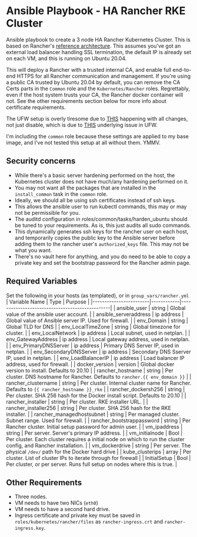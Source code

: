# Ansible Playbook - HA Rancher RKE Cluster
Ansible playbook to create a 3 node HA Rancher Kubernetes Cluster. This is based on Rancher's [reference architecture](https://rancher.com/docs/rancher/v2.6/en/installation/resources/k8s-tutorials/infrastructure-tutorials/infra-for-ha/). This assumes you've got an external load balancer handling SSL termination, the default IP is already set on each VM, and this is running on Ubuntu 20.04.

This will deploy a Rancher with a trusted internal CA, and enable full end-to-end HTTPS for all Rancher communication and management. If you're using a public CA trusted by Ubuntu 20.04 by default, you can remove the CA Certs parts in the `Common` role and the `Kubernetes/Rancher` roles. Regrettably, even if the host system trusts your CA, the Rancher docker container will not. See the other requirements section below for more info about certificate requirements.

The UFW setup is overly tiresome due to [THIS](https://github.com/ansible-collections/community.general/issues/2336) happening with all changes, not just disable, which is due to [THIS](https://bugs.launchpad.net/ufw/+bug/1911637) underlying issue in UFW.

I'm including the `common` role because these settings are applied to my base image, and I've not tested this setup at all without them. YMMV.

## Security concerns
- While there's a basic server hardening performed on the host, the Kubernetes cluster does not have much/any hardening performed on it.
- You may not want all the packages that are installed in the `install_common` task in the `common` role.
- Ideally, we should all be using ssh certificates instead of ssh keys.
- This allows the ansible user to run kubectl commands, this may or may not be permissible for you.
- The auditd configuration in roles/common/tasks/harden_ubuntu should be tuned to your requirements. As is, this just audits all sudo commands.
- This dynamically generates ssh keys for the rancher user on each host, and temporarily copies the public key to the Ansible server before adding them to the rancher user's `authorized_keys` file. This may not be what you want.
- There's no vault here for anything, and you do need to be able to copy a private key and set the bootstrap password for the Rancher admin page.

## Required Variables
Set the following in your hosts (as templated), or in `group_vars/rancher.yml`
|  Variable Name  |  Type  |                   Purpose                      |
|------------------------|------------|------------------------------------------------|
|       ansible_user        |   string   | Global value of the ansible user account.      |
|   ansible_serveraddress   | ip address | Global value of Ansible server IP. Used for firewall. |
|        env_Domain         |   string   | Global TLD for DNS                             |
|     env_LocalTimeZone     |   string   | Global timezone for cluster.                   |
|      env_LocalNetwork     | ip address | Local subnet, used in netplan.                 |
|     env_GatewayAddress    | ip address | Local gateway address, used in netplan.        |
|    env_PrimaryDNSServer   | ip address | Primary DNS Server IP, used in netplan.        |
|   env_SecondaryDNSServer  | ip address | Secondary DNS Sserver IP, used in netplan.     |
|     env_LoadBalancerIP    | ip address | Load balancer IP address, used for firewall.   |
|       docker_version      |   version  | Global docker version to install. Defaults to 20.10 |
|      rancher_hostname     |   string   | Per cluster. DNS hostname for Rancher. Defaults to `rancher.{{ env_domain }}` |
|     rancher_clustername   |   string   | Per cluster. Internal cluster name for Rancher. Defaults to `{{ rancher_hostname }}_rke` |
|     rancher_dockersh256   |   string   | Per cluster. SHA 256 hash for the Docker install script. Defaults to 20.10 |
|      rancher_installer    |   string   | Per cluster. RKE installer URL.                |
|    rancher_installer256   |   string   | Per cluster. SHA 256 hash for the RKE installer. |
| rancher_managedhostsubnet |   string   | Per managed cluster. Subnet range. Used for firewall. |
| rancher_bootstrappassword |   string   | Per Rancher cluster. Initial setup password for admin user. |
|       vm_ipaddress        |   string   | Per server. Server's primary IP address.                  |
|      vm_initialnode       |    Bool    | Per cluster. Each cluster requires a initial node on which to run the cluster config, and Rancher installation. |
|      vm_dockerdrive       |   string   | Per server. The physical `/dev/` path for the Docker hard drive |
|      kube_clusterips      |   array    | Per cluster. List of cluster IPs to iterate through for firewall |
|       InitialSetup        |    Bool    | Per cluster, or per server. Runs full setup on nodes where this is true. |

## Other Requirements
- Three nodes.
- VM needs to have two NICs (`eth0`)
- VM needs to have a second hard drive.
- Ingress certificate and private key must be saved in `roles/kubernetes/rancher/files` as `rancher-ingress.crt` and `rancher-ingress.key`.
